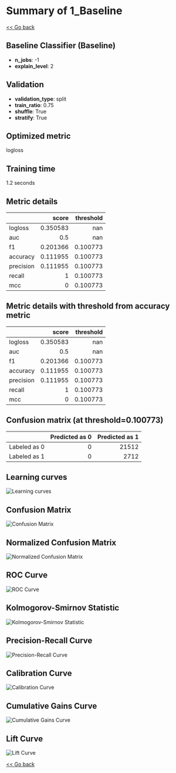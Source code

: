 # Summary of 1_Baseline

[<< Go back](../README.md)


## Baseline Classifier (Baseline)
- **n_jobs**: -1
- **explain_level**: 2

## Validation
 - **validation_type**: split
 - **train_ratio**: 0.75
 - **shuffle**: True
 - **stratify**: True

## Optimized metric
logloss

## Training time

1.2 seconds

## Metric details
|           |    score |   threshold |
|:----------|---------:|------------:|
| logloss   | 0.350583 |  nan        |
| auc       | 0.5      |  nan        |
| f1        | 0.201366 |    0.100773 |
| accuracy  | 0.111955 |    0.100773 |
| precision | 0.111955 |    0.100773 |
| recall    | 1        |    0.100773 |
| mcc       | 0        |    0.100773 |


## Metric details with threshold from accuracy metric
|           |    score |   threshold |
|:----------|---------:|------------:|
| logloss   | 0.350583 |  nan        |
| auc       | 0.5      |  nan        |
| f1        | 0.201366 |    0.100773 |
| accuracy  | 0.111955 |    0.100773 |
| precision | 0.111955 |    0.100773 |
| recall    | 1        |    0.100773 |
| mcc       | 0        |    0.100773 |


## Confusion matrix (at threshold=0.100773)
|              |   Predicted as 0 |   Predicted as 1 |
|:-------------|-----------------:|-----------------:|
| Labeled as 0 |                0 |            21512 |
| Labeled as 1 |                0 |             2712 |

## Learning curves
![Learning curves](learning_curves.png)
## Confusion Matrix

![Confusion Matrix](confusion_matrix.png)


## Normalized Confusion Matrix

![Normalized Confusion Matrix](confusion_matrix_normalized.png)


## ROC Curve

![ROC Curve](roc_curve.png)


## Kolmogorov-Smirnov Statistic

![Kolmogorov-Smirnov Statistic](ks_statistic.png)


## Precision-Recall Curve

![Precision-Recall Curve](precision_recall_curve.png)


## Calibration Curve

![Calibration Curve](calibration_curve_curve.png)


## Cumulative Gains Curve

![Cumulative Gains Curve](cumulative_gains_curve.png)


## Lift Curve

![Lift Curve](lift_curve.png)



[<< Go back](../README.md)
